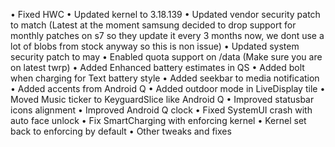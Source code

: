 • Fixed HWC
• Updated kernel to 3.18.139
• Updated vendor security patch to match (Latest at the moment samsung decided to drop support for monthly patches on s7 so they update it every 3 months now, we dont use a lot of blobs from stock anyway so this is non issue)
• Updated system security patch to may
• Enabled quota support on /data (Make sure you are on latest twrp)
• Added Enhanced battery estimates in QS
• Added bolt when charging for Text battery style
• Added seekbar to media notification
• Added accents from Android Q
• Added outdoor mode in LiveDisplay tile
• Moved Music ticker to KeyguardSlice like Android Q
• Improved statusbar icons alignment
• Improved Android Q clock
• Fixed SystemUI crash with auto face unlock
• Fix SmartCharging with enforcing kernel
• Kernel set back to enforcing by default
• Other tweaks and fixes

